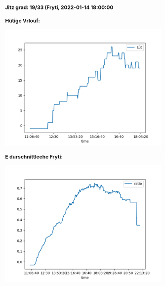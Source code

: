 ### Jitz grad: 19/33 (Fryti, 2022-01-14 18:00:00

### Hütige Vrlouf:
![Graph](Today.png)

### E durschnittleche Fryti:
![Graph](Fryti.png)